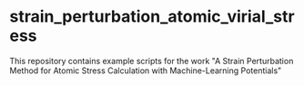 # strain_perturbation_atomic_virial_stress
This repository contains example scripts for the work "A Strain Perturbation Method for Atomic Stress Calculation with Machine-Learning Potentials"
